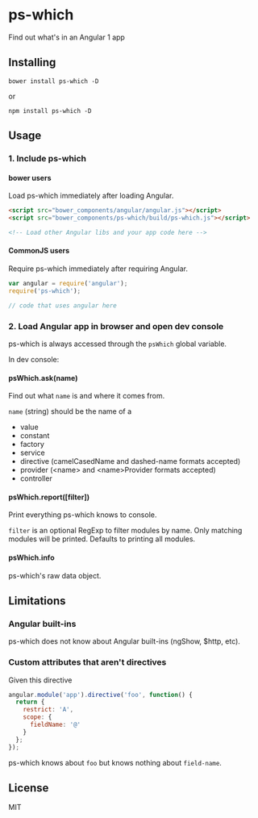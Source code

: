 # ps-which

Find out what's in an Angular 1 app

## Installing

`bower install ps-which -D`

or

`npm install ps-which -D`

## Usage

### 1. Include ps-which

#### bower users

Load ps-which immediately after loading Angular.

```html
<script src="bower_components/angular/angular.js"></script>
<script src="bower_components/ps-which/build/ps-which.js"></script>

<!-- Load other Angular libs and your app code here -->
```

#### CommonJS users

Require ps-which immediately after requiring Angular.

```js
var angular = require('angular');
require('ps-which');

// code that uses angular here
```

### 2. Load Angular app in browser and open dev console

ps-which is always accessed through the `psWhich` global variable.

In dev console:

#### psWhich.ask(name)

Find out what `name` is and where it comes from.

`name` (string) should be the name of a

- value
- constant
- factory
- service
- directive (camelCasedName and dashed-name formats accepted)
- provider (&lt;name&gt; and &lt;name&gt;Provider formats accepted)
- controller

#### psWhich.report([filter])

Print everything ps-which knows to console.

`filter` is an optional RegExp to filter modules by name. Only matching modules will be printed. Defaults to printing all modules.

#### psWhich.info

ps-which's raw data object.

## Limitations

### Angular built-ins

ps-which does not know about Angular built-ins (ngShow, $http, etc).

### Custom attributes that aren't directives

Given this directive

```js
angular.module('app').directive('foo', function() {
  return {
    restrict: 'A',
    scope: {
      fieldName: '@'
    }
  };
});
```

ps-which knows about `foo` but knows nothing about `field-name`.

## License

MIT